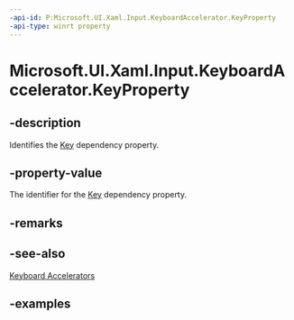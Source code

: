 ```yaml
---
-api-id: P:Microsoft.UI.Xaml.Input.KeyboardAccelerator.KeyProperty
-api-type: winrt property
---
```


<!-- Property syntax.
public DependencyProperty KeyProperty { get; }
-->

# Microsoft.UI.Xaml.Input.KeyboardAccelerator.KeyProperty

## -description
Identifies the [Key](keyboardaccelerator_key.md) dependency property.

## -property-value
The identifier for the [Key](keyboardaccelerator_key.md) dependency property.

## -remarks

## -see-also
[Keyboard Accelerators](/windows/uwp/design/input/keyboard-accelerators)

## -examples

